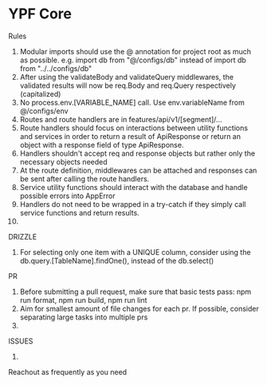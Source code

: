 # YPF Core

Rules

1. Modular imports should use the @ annotation for project root as much as possible. e.g. import db from "@/configs/db" instead of import db from "../../configs/db"
2. After using the validateBody and validateQuery middlewares, the validated results will now be req.Body and req.Query respectively (capitalized)
3. No process.env.[VARIABLE_NAME] call. Use env.variableName from @/configs/env
4. Routes and route handlers are in features/api/v1/[segment]/...
5. Route handlers should focus on interactions between utility functions and services in order to return a result of ApiResponse<T> or return an object with a response field of type ApiResponse<T>.
6. Handlers shouldn't accept req and response objects but rather only the necessary objects needed
7. At the route definition, middlewares can be attached and responses can be sent after calling the route handlers.
8. Service utility functions should interact with the database and handle possible errors into AppError
9. Handlers do not need to be wrapped in a try-catch if they simply call service functions and return results.
10. 

DRIZZLE

1. For selecting only one item with a UNIQUE column, consider using the db.query.[TableName].findOne(), instead of the db.select()

PR

1. Before submitting a pull request, make sure that basic tests pass: npm run format, npm run build, npm run lint
2. Aim for smallest amount of file changes for each pr. If possible, consider separating large tasks into multiple prs
3.

ISSUES

1.

Reachout as frequently as you need
